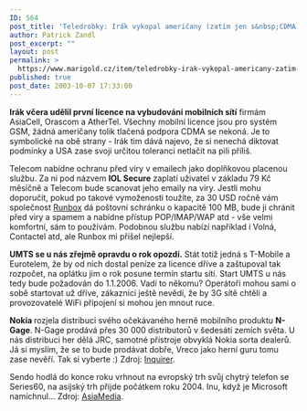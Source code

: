 ```yaml
---
ID: 564
post_title: 'Teledrobky: Irák vykopal američany (zatím jen s&nbsp;CDMA), IOL Secure, N-Gage, Sendo se Series60 atd&#8230;'
author: Patrick Zandl
post_excerpt: ""
layout: post
permalink: >
  https://www.marigold.cz/item/teledrobky-irak-vykopal-americany-zatim-jen-s-cdma-iol-secure-n-gage-sendo-se-series60-atd
published: true
post_date: 2003-10-07 17:33:00
---
```

<P><STRONG>Irák včera udělil první licence na vybudování mobilních sítí</STRONG> firmám AsiaCell, Orascom a AtherTel. Všechny mobilní licence jsou pro systém GSM, žádná američany tolik tlačená podpora CDMA se nekoná. Je to symbolické na obě strany - Irák tim dává najevo, že si nenechá diktovat podmínky a USA zase svoji určitou toleranci netlačit na pili příliš. </P>
<P>Telecom nabídne ochranu před viry v emailech jako doplňkovou placenou službu. Za ni pod názvem <STRONG>IOL Secure</STRONG> zaplatí uživatel v základu 79 Kč měsíčně a Telecom bude scanovat jeho emaily na viry. Jestli mohu doporučit, pokud po takové vymoženosti toužíte, za 30 USD ročně vám společnost <A href="http://www.runbox.com/" target=_blank>Runbox</A> dá poštovní schránku o kapacitě 100 MB, bude ji chránit před viry a spamem a nabídne přístup POP/IMAP/WAP atd - vše velmi komfortní, sám to používám. Podobnou službu nabízí například i Volná, Contactel atd, ale Runbox mi přišel nejlepší.</P>
<P><STRONG>UMTS se u nás zřejmě opravdu o rok opozdí.</STRONG> Stát totiž jedná s T-Mobile a Eurotelem, že by od nich dostal peníze za licence dříve a zaštupoval tak rozpočet, na oplátku jim o rok posune termín startu sítí. Start UMTS u nás tedy bude požadován do 1.1.2006. Vadí to někomu? Operátoři mohou sami o sobě startovat už dříve, zákazníci ještě nevědí, že by 3G sítě chtěli a provozovatelé WiFi připojení si mohou jen mnout ruce.</P>
<P><STRONG>Nokia </STRONG>rozjela distribuci svého očekávaného herně mobilního produktu <STRONG>N-Gage</STRONG>. N-Gage prodává přes 30 000 distributorů v šedesáti zemích světa. U nás distribuci her dělá JRC, samotné přístroje obvyklá Nokia sorta dealerů. Já si myslím, že se to bude prodávat dobře, Vreco jako herní guru tomu zase nevěří. Tak si vyberte :) Zdroj: <A href="http://www.theinquirer.net/?article=11980" target=_blank>Inquirer</A>.</P>
<P>Sendo hodlá do konce roku vrhnout na evropský trh svůj chytrý telefon se Series60, na asijský trh přijde počátkem roku 2004. Inu, když je Microsoft namíchnul...&#160;Zdroj: <A href="http://www.asiamedia.ucla.edu/Weekly2003/10.07.2003/HongKong.htm" target=_blank>AsiaMedia</A>.</P>